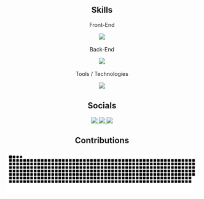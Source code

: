 <h2 align="center">Skills</h5>

<p align="center">Front-End</p>
<p align="center">
    <img src="https://skillicons.dev/icons?i=html,css,javascript,ts,react,angular,next,bootstrap,tailwind,threejs,flutter" />
</p>

<p align="center">Back-End</p>
<p align="center">
    <img src="https://skillicons.dev/icons?i=nodejs,expressjs,cs,c,cpp,dotnet,spring,py,flask" />
</p>

<p align="center">Tools / Technologies</p>
<p align="center">
    <img src="https://skillicons.dev/icons?i=git,github,figma,mongodb,sqlite,firebase,aws" />
</p>

<h2 align="center">Socials</h5>
<p align="center">
    <a href="mailto:taimooraleem01@gmail.com">
        <img src="https://skillicons.dev/icons?i=gmail" />
    </a>
    <a href="https://www.linkedin.com/in/taimooraleem/">
        <img src="https://skillicons.dev/icons?i=linkedin" />
    </a>
    <a href="https://www.instagram.com/taimooraleem/">
        <img src="https://skillicons.dev/icons?i=instagram" />
    </a>
</p>

<h2 align="center">Contributions</h2>

![snake gif](https://github.com/TaimoorAleem/TaimoorAleem/blob/output/github-contribution-grid-snake-dark.svg)
